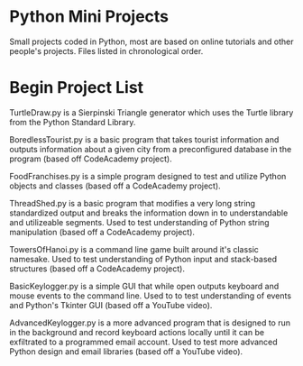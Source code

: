 # Python Mini Projects
Small projects coded in Python, most are based on online tutorials and other people's projects. Files listed in chronological order.

# Begin Project List
TurtleDraw.py is a Sierpinski Triangle generator which uses the Turtle library from the Python Standard Library.

BoredlessTourist.py is a basic program that takes tourist information and outputs information about a given city from a preconfigured database in the program (based off CodeAcademy project).

FoodFranchises.py is a simple program designed to test and utilize Python objects and classes (based off a CodeAcademy project).

ThreadShed.py is a basic program that modifies a very long string standardized output and breaks the information down in to understandable and utilizeable segments. Used to test understanding of Python string manipulation (based off a CodeAcademy project).

TowersOfHanoi.py is a command line game built around it's classic namesake. Used to test understanding of Python input and stack-based structures (based off a CodeAcademy project).

BasicKeylogger.py is a simple GUI that while open outputs keyboard and mouse events to the command line. Used to to test understanding of events and Python's Tkinter GUI (based off a YouTube video).

AdvancedKeylogger.py is a more advanced program that is designed to run in the background and record keyboard actions locally until it can be exfiltrated to a programmed email account. Used to test more advanced Python design and email libraries (based off a YouTube video).
